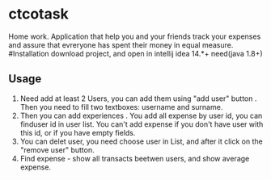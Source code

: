 # ctcotask
Home work. Application that help you and your friends track your expenses and assure that evreryone has spent their money in equal measure.
#Installation
download project, and open in intellij idea 14.*+ 
need(java 1.8+)
## Usage 
1. Need add at least 2 Users, you can add them using "add user" button . Then you need to fill two textboxes: username and surname.
2. Then you can add experiences . You add all expense by user id, you can finduser id in user list. You can't add expense if you don't have user with this id, or if you have empty fields. 
3. You can delet user, you need choose user in List, and after it click on the "remove user" button.
4. Find  expense  - show all transacts beetwen users, and show average expense.
